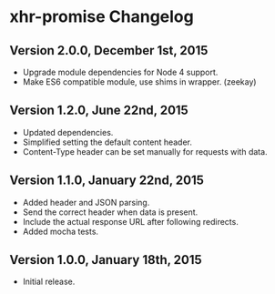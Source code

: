 # xhr-promise Changelog

## Version 2.0.0, December 1st, 2015

* Upgrade module dependencies for Node 4 support.
* Make ES6 compatible module, use shims in wrapper. (zeekay)

## Version 1.2.0, June 22nd, 2015

* Updated dependencies.
* Simplified setting the default content header.
* Content-Type header can be set manually for requests with data.

## Version 1.1.0, January 22nd, 2015

* Added header and JSON parsing.
* Send the correct header when data is present.
* Include the actual response URL after following redirects.
* Added mocha tests.

## Version 1.0.0, January 18th, 2015

* Initial release.
